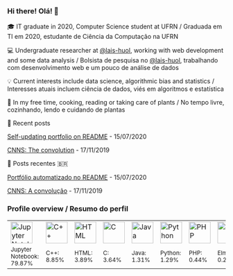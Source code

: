 ### Hi there! Olá!  👋

:mortar_board:	IT graduate in 2020, Computer Science student at UFRN / Graduada em TI em 2020, estudante de Ciência da Computação na UFRN

:computer: Undergraduate researcher at [@lais-huol](https://github.com/lais-huol),
working with web development and some data analysis / Bolsista de pesquisa no [@lais-huol](https://github.com/lais-huol),
trabalhando com desenvolvimento web e um pouco de análise de dados 

:bulb: Current interests include data science, algorithmic bias and statistics / 
Interesses atuais incluem ciência de dados, viés em algoritmos e estatística

:massage: In my free time, cooking, reading or taking care of plants /
No tempo livre, cozinhando, lendo e cuidando de plantas

:pencil: Recent posts
<!-- posts starts -->
 [Self-updating portfolio on README](https://nymarya.github.io/self-updating-portfolio-on-readme/) - 15/07/2020

 [CNNS: The convolution](https://nymarya.github.io/cnns-the-convolution/) - 17/11/2019 
<!-- posts ends -->	


:pencil: Posts recentes :brazil:
<!-- posts-br starts -->
 [Portfólio automatizado no README](https://nymarya.github.io/portfolio-automatizado-no-readme/) - 15/07/2020

 [CNNS: A convolução](https://nymarya.github.io/cnns-a-convolucao/) - 17/11/2019 
<!-- posts-br ends -->


### Profile overview / Resumo do perfil
<html>
  <table>
    <tr>
        <!-- logos starts -->
 <td> <img alt="Jupyter Notebook" src="https://upload.wikimedia.org/wikipedia/commons/thumb/3/38/Jupyter_logo.svg/1200px-Jupyter_logo.svg.png" width="50"> </td>
<td> <img alt="C++" src="https://github.com/abranhe/programming-languages-logos/blob/master/src/cpp/cpp_64x64.png?raw=true" width="50"> </td>
<td> <img alt="HTML" src="https://github.com/abranhe/programming-languages-logos/blob/master/src/html/html_64x64.png?raw=true" width="50"> </td>
<td> <img alt="C" src="https://github.com/abranhe/programming-languages-logos/blob/master/src/c/c_64x64.png?raw=true" width="50"> </td>
<td> <img alt="Java" src="https://github.com/abranhe/programming-languages-logos/blob/master/src/java/java_64x64.png?raw=true" width="50"> </td>
<td> <img alt="Python" src="https://github.com/abranhe/programming-languages-logos/blob/master/src/python/python_64x64.png?raw=true" width="50"> </td>
<td> <img alt="PHP" src="https://github.com/abranhe/programming-languages-logos/blob/master/src/php/php_64x64.png?raw=true" width="50"> </td>
<td> <img alt="Elm" src="https://upload.wikimedia.org/wikipedia/commons/thumb/f/f3/Elm_logo.svg/512px-Elm_logo.svg.png" width="50"> </td> 
<!-- logos ends -->
    </tr>
    <tr>
        <!-- pcts starts -->
 <td> <sub>Jupyter Notebook: <br>79.87%</sub> </td>
<td> <sub>C++: <br>8.85%</sub> </td>
<td> <sub>HTML: <br>3.89%</sub> </td>
<td> <sub>C: <br>3.64%</sub> </td>
<td> <sub>Java: <br>1.31%</sub> </td>
<td> <sub>Python: <br>1.29%</sub> </td>
<td> <sub>PHP: <br>0.44%</sub> </td>
<td> <sub>Elm: <br>0.27%</sub> </td> 
<!-- pcts ends -->
    </tr>
  </table>
</html>

